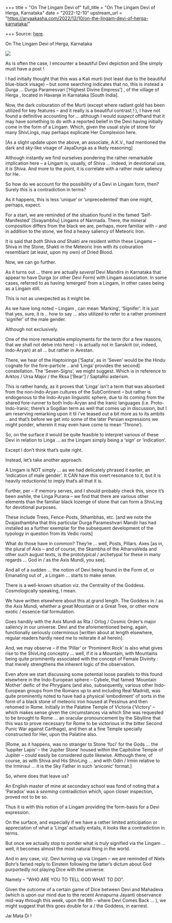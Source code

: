 +++
title = "On The Lingam Devi of"
full_title = "On The Lingam Devi of Herga, Karnataka"
date = "2022-12-10"
upstream_url = "https://aryaakasha.com/2022/12/10/on-the-lingam-devi-of-herga-karnataka/"

+++
Source: [here](https://aryaakasha.com/2022/12/10/on-the-lingam-devi-of-herga-karnataka/).

On The Lingam Devi of Herga, Karnataka

![](https://aryaakasha.files.wordpress.com/2022/12/fjyflugx0aaxs6k.jpg?w=821)

As is often the case, I encounter a beautiful Devi depiction and She simply must have a post !

I had initially thought that this was a Kali murti (not least due to the beautiful blue-black visage) – but some searching indicates that no, this is instead a Durga … Durga Paramesvari \[‘Highest Divine Empress’\] , of the village of Herga , located in Havanje in Karnataka \[South India\].

Now, the dark colouration of the Murti (except where radiant gold has been utilized for key features – and it really is a beautiful contrast ! ), I have not found a definitive accounting for … although I would *suspect* offhand that it may have something to do with a reported belief in the Devi having initially come in the form of a Lingam. Which, given the usual style of stone for many ShivLings, may perhaps explicate Her Complexion here.

\[As a slight update upon the above, an associate, A.K.V., had mentioned the dark and sky-like visage of JayaDurga as a likely reasoning\]

Although instantly we find ourselves pondering the rather remarkable implication here – a Lingam is, usually, of Shiva … indeed, in devotional use, it *is* Shiva. And more to the point, it is correlate with a rather *male* saliency for He.

So how do we account for the possibility of a Devi in Lingam form, then? Surely this is a contradiction in terms?

As it happens, this is less ‘unique’ or ‘unprecedented’ than one might, perhaps, expect.

For a start, we are reminded of the situation found in the famed ‘Self-Manifested’ \[Svayambhu\] Lingams of Narmada. There, the mineral composition differs from the black we are, perhaps, more familiar with – and in addition to the stone, we find a heavy saliency of Meteoric Iron.

It is said that *both* Shiva *and* Shakti are resident within these Lingams – Shiva in the Stone, Shakti in the Meteoric Iron with its colouration resemblant (at least, upon my own) of Dried Blood.

Now, we can go further.

As it turns out … there are actually *several* Devi Mandirs in Karnataka that appear to have Durga (or other Devi Form) with Lingam association. In some cases, referred to as having ’emerged’ from a Lingam, in other cases being as a Lingam still.

This is not as unexpected as it might be.

As we have long noted – Lingam , can mean ‘Marking’, ‘Signifer’. It is just that yes, sure, it is .. how to say … also utilized to refer to a rather prominent ‘signifer’ of the male gender.

Although not exclusively.

One of the more remarkable employments for the term (for a few reasons, that we shall not delve into here) – is actually not in Sanskrit (or, indeed, Indo-Aryan) at all … but rather in Avestan.

There, we hear of the Haptoiringa \[‘Sapta’, as in ‘Seven’ would be the Hindu cognate for the fore-particle .. and ‘Linga’ provides the second\] constellation. The ‘Seven-Signs’, we might suggest. Which is in reference to Arktos / Ursa Major / the Rksa \[‘Bear’\] / SaptaRsi asterism.

This is rather handy, as it proves that ‘Linga’ *isn’t* a term that was absorbed from the non-Indo-Aryan cultures of the SubContinent – but rather is endogenous to the Indo-Aryan linguistic sphere, due to its coming from the shared fore-runner to both Indo-Aryan and the Iranic languages (i.e. Proto-Indo-Iranic; there’s a Sogdian term as well that comes up in discussion, but I am reserving remarking upon it til i’ve teased out a bit more as to its ambits .. and that’s before we get into some of the later Persian expressions we might ponder, wherein it may even have come to mean ‘Throne’).

So, on the surface it would be quite feasible to interpret various of these Devi in relation to Linga … as the Lingam simply being a ‘sign’ or ‘indication’.

Except I don’t think that’s quite right.

Instead, let’s take another approach.

A Lingam is NOT simply … as we had delicately phrased it earlier, an ‘indication of male gender’. It CAN have this overt resonance to it, but it is heavily reductionist to imply that’s all that it is.

Further, per – if memory serves, and I should probably check this, since it’s been awhile, the Linga Purana – we find that there are various other elements than the familiar black lozenge of stone that can form a ShivLing for devotional purposes.

These include Trees, Fence-Posts, Sthambhas, etc. \[and we note the Dvajasthambha that this particular Durga Parameshvari Mandir has had installed as a further exemplar for the subsequent development of the typology in question from its Vedic roots\]

What do those have in common? They’re … well, Posts, Pillars. Axes \[as in, the plural of Axis – and of course, the Skambha of the AtharvaVeda and other such august texts, is the prototypical / archetypal for these in many regards … God in / as the Axis Mundi, you see\].

And all of a sudden … the notion of Devi being found in the Form of, or Emanating out of , a Lingam … starts to make sense.

There is a well-known situation viz. the Centrality of the Goddess. Cosmologically speaking, I mean.

We have written elsewhere about this at grand length. The Goddess in / as the Axis Mundi, whether a great Mountain or a Great Tree, or other more exotic / essence-tial formulation.

Goes handily with the Axis Mundi as Rta / Orlog / Cosmic Order’s major saliency in our universe. Devi and the aforementioned being, again, functionally seriously coterminous \[written about at length elsewhere, regular readers hardly need me to reiterate it all herein\].

And, we may observe – if the ‘Pillar’ or ‘Prominent Rock’ is also what gives rise to the ShivLing conceptry … well, if it is a Mountain, with Mountains being quite prominently associated with the concept of Female Divinity : that merely strengthens the inherent logic of the observation.

Even afore we start discussing some potential loose parallels to this found elsewhere in the Indo-European sphere – Cybele, that famed ‘Mountain Mother’ deific of the Phrygians (and also, subsequently, various other Indo-European groups from the Romans up to and including Real Madrid), was quite prominently noted to have had a physical ’embodiment’ of sorts in the form of a black stone of meteoric iron housed at Pessinus and then rehomed in Rome. Initially in the Palatine Temple of Victoria (‘Victory’ – which makes sense given the circumstances via which She was requested to be brought to Rome … an oracular pronouncement by the Sibylline that this was to prove necessary for Rome to be victorious in the bitter Second Punic War against Carthage), and then at a fine Temple specially constructed for Her, upon the Palatine also.

\[Rome, as it happens, was no stranger to Stone ‘foci’ for the Gods … the ‘Iuppiter Lapis’ – the ‘Jupiter Stone’ housed within the Capitoline Temple of Jupiter – could easily be considered quite likewise. Although there, of course, as with Shiva and His ShivLing … and with Odin / Irmin relative to the Irminsul … it is the Sky Father in such ‘aniconic’ format.\]

So, where does that leave us?

An English master of mine at secondary school was fond of noting that a ‘Paradox’ was a *seeming* contradiction which, upon closer inspection, proved not to be so.

Thus it is with this notion of a Lingam providing the form-basis for a Devi expression.

On the surface, and especially if we have a rather limited anticipation or appreciation of what a ‘Linga’ actually entails, it *looks* like a contradiction in terms.

But once we actually stop to ponder what is *truly* signified via the Lingam … well, it becomes almost the most natural thing in the world.

And in any case, viz. Devi turning up via Lingam – we are reminded of Niels Bohr’s famed reply to Einstein following the latter’s dictum about God purportedly not playing Dice with the universe:

Namely – “WHO ARE YOU TO TELL GOD WHAT TO DO”.

Given the outcome of a certain game of Dice between Devi and Mahadeva (which is upon our mind due to the recent Annapurna Jayanti observance mid-way through this week, upon the 8th – where Devi Comes Back … ), we might suggest that this goes double for a / the Goddess, in earnest.

Jai Mata Di !
